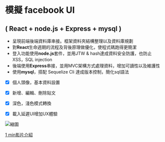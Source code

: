 # 模擬 facebook UI

## ( React + node.js + Express + mysql )

* 呈現前端後端資料庫串接。框架資料夾結構整理以及資料庫規劃
* 對**React**生命週期的流程及背後原理做優化，使程式碼跑得更簡潔
* 登入功能使用**node.js**套件，並用JTW & hash達成資料安全防護，也防止XSS，SQL injection
* 後端使用**Express**串接，並用MVC架構方式處理資料，增加可讀性以及維護性
* 使用**mysql**，搭配 Sequelize Cli 達成版本控制，簡化sql語法

- [x] 個人頭像，基本資料設置
- [x] 新增、編輯、刪除貼文
- [x] 深色，淺色模式轉換
- [x] 載入延遲UI增加UX體驗


![縮圖](https://upload.cc/i1/2022/10/11/JswIhC.jpg)

[1 min影片介紹](https://stream.new/v/01Z3sj9RjoLPeY5Q5WSgGlxRaMzEr01jhY005ZAtJx4nkI)
